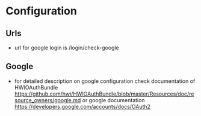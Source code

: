 Configuration
=============

Urls
----
- url for google login is /login/check-google

Google
------
- for detailed description on google configuration check documentation of HWIOAuthBundle https://github.com/hwi/HWIOAuthBundle/blob/master/Resources/doc/resource_owners/google.md
or google documentation https://developers.google.com/accounts/docs/OAuth2
